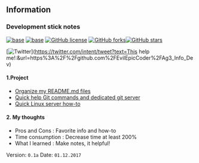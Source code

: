 ## Information
### Development stick notes
[![base](https://img.shields.io/badge/EEC-Information--repo-red.svg?style=flat-square)](https://img.shields.io/badge/EvilEpicCoder-Information--repo-red.svg?style=flat-square)
[![base](https://img.shields.io/badge/Status-Active-red.svg?style=flat-square)](https://img.shields.io/badge/EvilEpicCoder-Information--repo-red.svg?style=flat-square)
[![GitHub license](https://img.shields.io/github/license/EvilEpicCoder/Ag3_Info_Dev.svg?style=flat-square)](https://github.com/EvilEpicCoder/Ag3_Info_Dev?style=flat-square)
[![GitHub forks](https://img.shields.io/github/forks/EvilEpicCoder/Ag3_Info_Dev.svg)](https://github.com/EvilEpicCoder/Ag3_Info_Dev/network)[![GitHub stars](https://img.shields.io/github/stars/EvilEpicCoder/Ag3_Info_Dev.svg)](https://github.com/EvilEpicCoder/Ag3_Info_Dev/stargazers)

[![Twitter](https://img.shields.io/twitter/url/https/github.com/EvilEpicCoder/Ag3_Info_Dev.svg?style=social)](https://twitter.com/intent/tweet?text=This help me!:&url=https%3A%2F%2Fgithub.com%2FEvilEpicCoder%2FAg3_Info_Dev)


#### 1.Project
 * [Organize my README.md files](https://github.com/EvilEpicCoder/Ag3_Info_Dev/blob/master/EEC_ReadmeMD.md)
 * [Quick help Git commands and dedicated git server](https://github.com/EvilEpicCoder/Ag3_Info_Dev/blob/master/EEC_GoodMorningGit.md)
 * [Quick Linux server how-to](https://github.com/EvilEpicCoder/Ag3_Info_Dev/blob/master/LinuxMint_WebServer.md)
#### 2. My thoughts
  * Pros and Cons : Favorite info and how-to
  * Time consumption : Decrease time at least 200%
  * What I learned : Make notes, it helpful!

  Version: `0.1a`
  Date: `01.12.2017`
